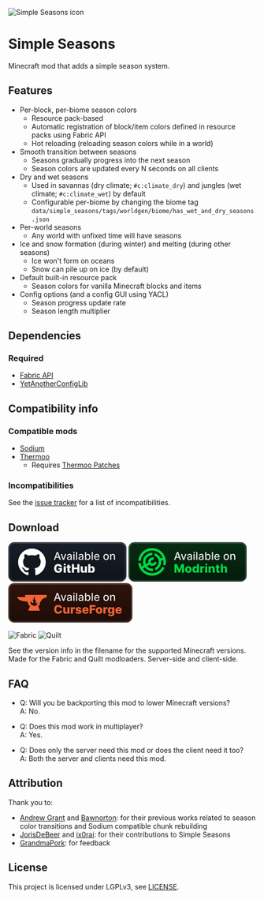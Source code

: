 ![Simple Seasons icon](docs/assets/icon/icon_128x128.png)

# Simple Seasons

Minecraft mod that adds a simple season system.

## Features

- Per-block, per-biome season colors
  - Resource pack-based
  - Automatic registration of block/item colors defined in resource packs using Fabric API
  - Hot reloading (reloading season colors while in a world)
- Smooth transition between seasons
  - Seasons gradually progress into the next season
  - Season colors are updated every N seconds on all clients
- Dry and wet seasons
  - Used in savannas (dry climate; `#c:climate_dry`) and jungles (wet climate; `#c:climate_wet`) by default
  - Configurable per-biome by changing the biome tag `data/simple_seasons/tags/worldgen/biome/has_wet_and_dry_seasons.json`
- Per-world seasons
  - Any world with unfixed time will have seasons
- Ice and snow formation (during winter) and melting (during other seasons)
  - Ice won't form on oceans
  - Snow can pile up on ice (by default)
- Default built-in resource pack
  - Season colors for vanilla Minecraft blocks and items
- Config options (and a config GUI using YACL)
  - Season progress update rate
  - Season length multiplier

## Dependencies

### Required

- [Fabric API](https://modrinth.com/mod/fabric-api)
- [YetAnotherConfigLib](https://modrinth.com/mod/yacl)

## Compatibility info

### Compatible mods

- [Sodium](https://modrinth.com/mod/sodium)
- [Thermoo](https://modrinth.com/mod/thermoo)
  - Requires [Thermoo Patches](https://modrinth.com/mod/thermoo-patches)

### Incompatibilities

See the [issue tracker](https://github.com/steves-underwater-paradise/simple-seasons/issues?q=is%3Aissue+is%3Aopen+sort%3Aupdated-desc+label%3Acompatibility)
for a list of incompatibilities.

## Download

[![GitHub](https://github.com/intergrav/devins-badges/raw/2dc967fc44dc73850eee42c133a55c8ffc5e30cb/assets/cozy/available/github_vector.svg)](https://github.com/steves-underwater-paradise/simple-seasons)
[![Modrinth](https://github.com/intergrav/devins-badges/raw/2dc967fc44dc73850eee42c133a55c8ffc5e30cb/assets/cozy/available/modrinth_vector.svg)](https://modrinth.com/mod/simple-seasons)
[![CurseForge](https://github.com/intergrav/devins-badges/raw/2dc967fc44dc73850eee42c133a55c8ffc5e30cb/assets/cozy/available/curseforge_vector.svg)](https://www.curseforge.com/minecraft/mc-mods/simple-seasons)

![Fabric](https://github.com/intergrav/devins-badges/raw/2dc967fc44dc73850eee42c133a55c8ffc5e30cb/assets/compact/supported/fabric_vector.svg)
![Quilt](https://github.com/intergrav/devins-badges/raw/2dc967fc44dc73850eee42c133a55c8ffc5e30cb/assets/compact/supported/quilt_vector.svg)

See the version info in the filename for the supported Minecraft versions.  
Made for the Fabric and Quilt modloaders.
Server-side and client-side.

## FAQ

- Q: Will you be backporting this mod to lower Minecraft versions?  
  A: No.

- Q: Does this mod work in multiplayer?  
  A: Yes.

- Q: Does only the server need this mod or does the client need it too?  
  A: Both the server and clients need this mod.

## Attribution

Thank you to:

- [Andrew Grant](https://github.com/Andrew6rant) and [Bawnorton](https://github.com/Bawnorton): for their previous works
related to season color transitions and Sodium compatible chunk rebuilding
- [JorisDeBeer](https://github.com/JorisDeBeer) and [ix0rai](https://github.com/ix0rai): for their contributions to Simple Seasons
- [GrandmaPork](https://github.com/GrandmaPork): for feedback

## License

This project is licensed under LGPLv3, see [LICENSE](https://github.com/steves-underwater-paradise/simple-seasons/blob/1.20.x/LICENSE).
